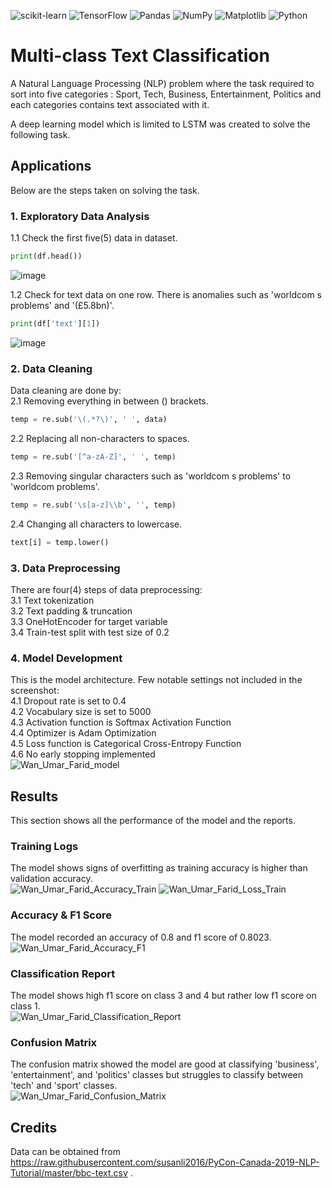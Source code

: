 ![scikit-learn](https://img.shields.io/badge/scikit--learn-%23F7931E.svg?style=for-the-badge&logo=scikit-learn&logoColor=white)
![TensorFlow](https://img.shields.io/badge/TensorFlow-%23FF6F00.svg?style=for-the-badge&logo=TensorFlow&logoColor=white)
![Pandas](https://img.shields.io/badge/pandas-%23150458.svg?style=for-the-badge&logo=pandas&logoColor=white)
![NumPy](https://img.shields.io/badge/numpy-%23013243.svg?style=for-the-badge&logo=numpy&logoColor=white)
![Matplotlib](https://img.shields.io/badge/Matplotlib-%23ffffff.svg?style=for-the-badge&logo=Matplotlib&logoColor=black)
![Python](https://img.shields.io/badge/python-3670A0?style=for-the-badge&logo=python&logoColor=ffdd54)
# Multi-class Text Classification

A Natural Language Processing (NLP) problem where the task required to sort into five categories : Sport, Tech, Business, Entertainment, Politics and each categories contains text associated with it.

A deep learning model which is limited to LSTM was created to solve the following task.

## Applications
Below are the steps taken on solving the task.
### 1. Exploratory Data Analysis
1.1 Check the first five(5) data in dataset.
```python
print(df.head())
```
![image](https://user-images.githubusercontent.com/49486823/220275540-c36b84da-82fd-471a-9da8-7a8c9d730c67.png)

1.2 Check for text data on one row. There is anomalies such as 'worldcom s problems' and '(£5.8bn)'.
```python
print(df['text'][1])
```
![image](https://user-images.githubusercontent.com/49486823/220282646-6cae0647-11ad-4621-8e75-8bf0c3000c51.png)

### 2. Data Cleaning
Data cleaning are done by:\
2.1 Removing everything in between () brackets.
```python
temp = re.sub('\(.*?\)', ' ', data)
```
2.2 Replacing all non-characters to spaces.
```python
temp = re.sub('[^a-zA-Z]', ' ', temp)
```
2.3 Removing singular characters such as 'worldcom s problems' to 'worldcom problems'.
```python
temp = re.sub('\s[a-z]\\b', '', temp)
```
2.4 Changing all characters to lowercase.
```python
text[i] = temp.lower()
```
### 3. Data Preprocessing
There are four(4) steps of data preprocessing:\
3.1 Text tokenization\
3.2 Text padding & truncation\
3.3 OneHotEncoder for target variable\
3.4 Train-test split with test size of 0.2

### 4. Model Development
This is the model architecture. Few notable settings not included in the screenshot:\
4.1 Dropout rate is set to 0.4\
4.2 Vocabulary size is set to 5000\
4.3 Activation function is Softmax Activation Function\
4.4 Optimizer is Adam Optimization\
4.5 Loss function is Categorical Cross-Entropy Function\
4.6 No early stopping implemented\
![Wan_Umar_Farid_model](https://user-images.githubusercontent.com/49486823/220282835-37e77735-0408-42f5-bc93-5e0135ecf3c1.png)
## Results
This section shows all the performance of the model and the reports.
### Training Logs
The model shows signs of overfitting as training accuracy is higher than validation accuracy.\
![Wan_Umar_Farid_Accuracy_Train](https://user-images.githubusercontent.com/49486823/220283233-c1e41871-3a1d-45d5-84fb-05f0a4601d1d.jpg)
![Wan_Umar_Farid_Loss_Train](https://user-images.githubusercontent.com/49486823/220283252-c6b5d59f-8115-4c7f-8d03-128a621a5f95.jpg)

### Accuracy & F1 Score
The model recorded an accuracy of 0.8 and f1 score of 0.8023.\
![Wan_Umar_Farid_Accuracy_F1](https://user-images.githubusercontent.com/49486823/220283383-2885dfc0-e92d-4c4b-8730-d999bb59832e.jpg)

### Classification Report
The model shows high f1 score on class 3 and 4 but rather low f1 score on class 1.\
![Wan_Umar_Farid_Classification_Report](https://user-images.githubusercontent.com/49486823/220283631-0ff07824-fc28-44b4-9784-1837f72f3f30.jpg)

### Confusion Matrix
The confusion matrix showed the model are good at classifying 'business', 'entertainment', and 'politics' classes but struggles to classify between 'tech' and 'sport' classes.\
![Wan_Umar_Farid_Confusion_Matrix](https://user-images.githubusercontent.com/49486823/220283676-cae165db-b9d5-4096-9d57-0ba7cf96ed64.png)

## Credits
Data can be obtained from https://raw.githubusercontent.com/susanli2016/PyCon-Canada-2019-NLP-Tutorial/master/bbc-text.csv .
